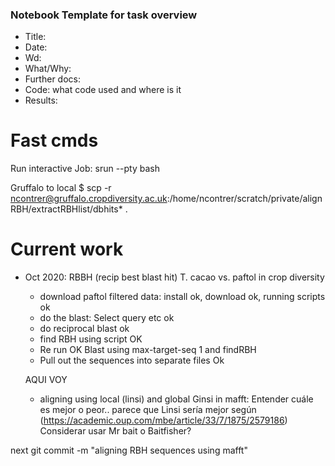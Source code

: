 ### Notebook Template for task overview

- Title:
- Date:
- Wd:
- What/Why:
- Further docs:
- Code: what code used and where is it
- Results:  

# Fast cmds

Run interactive Job:
 srun --pty bash

Gruffalo to local
 $ scp -r ncontrer@gruffalo.cropdiversity.ac.uk:/home/ncontrer/scratch/private/alignRBH/extractRBHlist/dbhits* .


# Current work
- Oct 2020: RBBH (recip best blast hit) T. cacao vs. paftol in crop diversity
	- download paftol filtered data: install ok, download ok, running scripts ok
	- do the blast: Select query etc ok
	- do reciprocal blast ok
	- find RBH using script OK
	- Re run OK Blast using max-target-seq 1 and findRBH
	- Pull out the sequences into separate files Ok

	AQUI VOY
	
	- aligning using local (linsi) and global Ginsi in mafft: Entender cuále es mejor o peor.. parece que Linsi sería mejor según (https://academic.oup.com/mbe/article/33/7/1875/2579186) Considerar usar Mr bait o Baitfisher?


next git commit -m "aligning RBH sequences using mafft"
